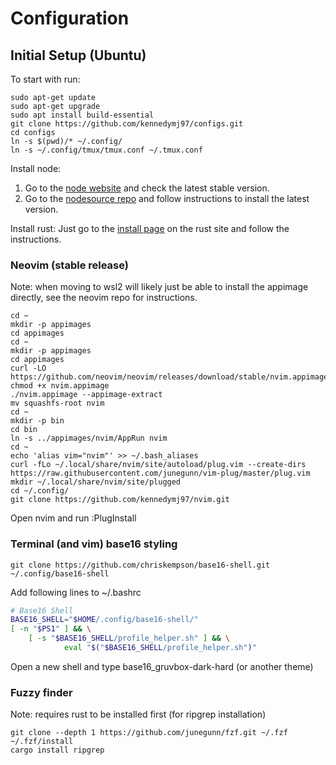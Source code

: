 # Configuration

## Initial Setup (Ubuntu)
To start with run:

```shell
sudo apt-get update
sudo apt-get upgrade
sudo apt install build-essential
git clone https://github.com/kennedymj97/configs.git
cd configs
ln -s $(pwd)/* ~/.config/
ln -s ~/.config/tmux/tmux.conf ~/.tmux.conf
```

Install node:

1. Go to the [node website](nodejs.org/en/) and check the latest stable version.
1. Go to the [nodesource repo](https://github.com/nodesource/distributions#deb) and follow instructions to install the latest version.

Install rust:
Just go to the [install page](www.rust-lang.org/install) on the rust site and follow the instructions.

### Neovim (stable release)
Note: when moving to wsl2 will likely just be able to install the appimage directly, see the neovim repo for instructions.
```shell
cd ~
mkdir -p appimages
cd appimages
cd ~
mkdir -p appimages
cd appimages
curl -LO https://github.com/neovim/neovim/releases/download/stable/nvim.appimage
chmod +x nvim.appimage
./nvim.appimage --appimage-extract
mv squashfs-root nvim
cd ~
mkdir -p bin
cd bin
ln -s ../appimages/nvim/AppRun nvim
cd ~
echo 'alias vim="nvim"' >> ~/.bash_aliases
curl -fLo ~/.local/share/nvim/site/autoload/plug.vim --create-dirs https://raw.githubusercontent.com/junegunn/vim-plug/master/plug.vim
mkdir ~/.local/share/nvim/site/plugged
cd ~/.config/
git clone https://github.com/kennedymj97/nvim.git
```
Open nvim and run :PlugInstall

### Terminal (and vim) base16 styling
```shell
git clone https://github.com/chriskempson/base16-shell.git ~/.config/base16-shell
```

Add following lines to ~/.bashrc
```bash
# Base16 Shell
BASE16_SHELL="$HOME/.config/base16-shell/"
[ -n "$PS1" ] && \
    [ -s "$BASE16_SHELL/profile_helper.sh" ] && \
            eval "$("$BASE16_SHELL/profile_helper.sh")"
```

Open a new shell and type base16_gruvbox-dark-hard (or another theme)

### Fuzzy finder
Note: requires rust to be installed first (for ripgrep installation)
```shell
git clone --depth 1 https://github.com/junegunn/fzf.git ~/.fzf
~/.fzf/install
cargo install ripgrep
```
